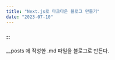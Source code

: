 ```yaml
---
title: "Next.js로 마크다운 블로그 만들기"
date: "2023-07-10"
---
```


### ::

\_\_posts 에 작성한 .md 파일을 블로그로 만든다.
